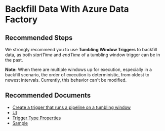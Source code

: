 <properties
    pageTitle="Backfill Data with Tumbling Window Trigger"
    description="Backfill Data with Tumbling Window Trigger"
    infoBubbleText=""
    authors="chez-charlie"
    ms.author="chez"
    articleId="8755ecda-f7be-4a5e-8620-90efd305bd15"
    diagnosticScenario=""
    selfHelpType="generic"
    supportTopicIds="32629503"
    resourceTags=""
    productPesIds="15613"
    cloudEnvironments="public"
/>

# Backfill Data With Azure Data Factory

## **Recommended Steps**

We strongly recommend you to use __Tumbling Window Triggers__ to backfill data, as both _startTime_ and _endTime_ of a tumbling window trigger can be in the past.

**Note:** When there are multiple windows up for execution, especially in a backfill scenario, the order of execution is deterministic, from oldest to newest intervals. Currently, this behavior can't be modified.

## **Recommended Documents**

* [Create a trigger that runs a pipeline on a tumbling window](https://docs.microsoft.com/azure/data-factory/how-to-create-tumbling-window-trigger)
* [UI](https://docs.microsoft.com/azure/data-factory/how-to-create-tumbling-window-trigger#data-factory-ui) <br>
* [Trigger Type Properties](https://docs.microsoft.com/azure/data-factory/how-to-create-tumbling-window-trigger#tumbling-window-trigger-type-properties) <br>
* [Sample](https://docs.microsoft.com/azure/data-factory/how-to-create-tumbling-window-trigger#sample-for-azure-powershell) <br>

